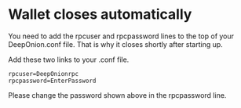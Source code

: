 # Wallet closes automatically

You need to add the rpcuser and rpcpassword lines to the top of your DeepOnion.conf file. That is why it closes shortly after starting up.

Add these two links to your .conf file.

```text
rpcuser=DeepOnionrpc
rpcpassword=EnterPassword
```

Please change the password shown above in the rpcpassword line.

